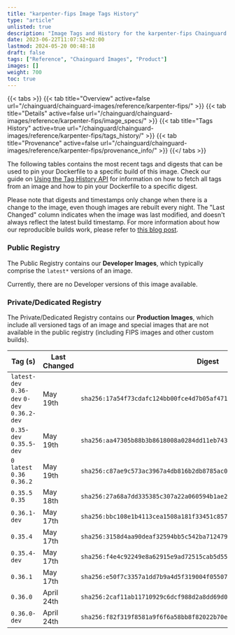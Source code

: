 ```yaml
---
title: "karpenter-fips Image Tags History"
type: "article"
unlisted: true
description: "Image Tags and History for the karpenter-fips Chainguard Image"
date: 2023-06-22T11:07:52+02:00
lastmod: 2024-05-20 00:48:18
draft: false
tags: ["Reference", "Chainguard Images", "Product"]
images: []
weight: 700
toc: true
---
```


{{< tabs >}}
{{< tab title="Overview" active=false url="/chainguard/chainguard-images/reference/karpenter-fips/" >}}
{{< tab title="Details" active=false url="/chainguard/chainguard-images/reference/karpenter-fips/image_specs/" >}}
{{< tab title="Tags History" active=true url="/chainguard/chainguard-images/reference/karpenter-fips/tags_history/" >}}
{{< tab title="Provenance" active=false url="/chainguard/chainguard-images/reference/karpenter-fips/provenance_info/" >}}
{{</ tabs >}}

The following tables contains the most recent tags and digests that can be used to pin your Dockerfile to a specific build of this image. Check our guide on [Using the Tag History API](/chainguard/chainguard-images/using-the-tag-history-api/) for information on how to fetch all tags from an image and how to pin your Dockerfile to a specific digest.

Please note that digests and timestamps only change when there is a change to the image, even though images are rebuilt every night. The "Last Changed" column indicates when the image was last modified, and doesn't always reflect the latest build timestamp. For more information about how our reproducible builds work, please refer to [this blog post](https://www.chainguard.dev/unchained/reproducing-chainguards-reproducible-image-builds).

### Public Registry
The Public Registry contains our **Developer Images**, which typically comprise the `latest*` versions of an image.

Currently, there are no Developer versions of this image available.

### Private/Dedicated Registry
The Private/Dedicated Registry contains our **Production Images**, which include all versioned tags of an image and special images that are not available in the public registry (including FIPS images and other custom builds).

| Tag (s)                                       | Last Changed | Digest                                                                    |
|-----------------------------------------------|--------------|---------------------------------------------------------------------------|
|  `latest-dev` `0.36-dev` `0-dev` `0.36.2-dev` | May 19th     | `sha256:17a54f73cdafc124bb00fce4d7b05af47167808461663d8eb092688c1a3ba97c` |
|  `0.35-dev` `0.35.5-dev`                      | May 19th     | `sha256:aa47305b88b3b8618008a0284dd11eb74312ad21d5a0fca5a6dddbf28547ea39` |
|  `0` `latest` `0.36` `0.36.2`                 | May 19th     | `sha256:c87ae9c573ac3967a4db816b2db8785ac0884f7324766b56c27d05c2942fe513` |
|  `0.35.5` `0.35`                              | May 18th     | `sha256:27a68a7dd335385c307a22a060594b1ae258d22db6f72d3b6ac3daa979c65a7d` |
|  `0.36.1-dev`                                 | May 17th     | `sha256:bbc108e1b4113cea1508a181f33451c8570f91e72ce346326aed799e69adfb3a` |
|  `0.35.4`                                     | May 17th     | `sha256:3158d4aa90deaf32594bb5c542ba712479206d1f4af3fd7e1997fa04d7ca82e9` |
|  `0.35.4-dev`                                 | May 17th     | `sha256:f4e4c92249e8a62915e9ad72515cab5d55003f7537932571a011820b95a9edb5` |
|  `0.36.1`                                     | May 17th     | `sha256:e50f7c3357a1dd7b9a4d5f319004f055074e570fc09e73d420a3696399eecf32` |
|  `0.36.0`                                     | April 24th   | `sha256:2caf11ab11710929c6dcf988d2a8dd69d096423fbe182755355ca7151ea8a9cb` |
|  `0.36.0-dev`                                 | April 24th   | `sha256:f82f319f8581a9f6f6a58bb8f82022b70e2ef3fd75d5f4ef70145a92bcfe13d3` |

